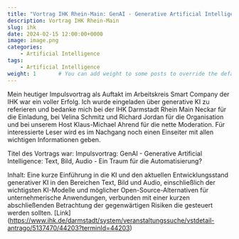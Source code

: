 ```yaml
---
title: "Vortrag IHK Rhein-Main: GenAI - Generative Artificial Intelligence: Text, Bild, Audio - Ein Traum für die Automatisierung?"
description: Vortrag IHK Rhein-Main
slug: ihk
date: 2024-02-15 12:00:00+0000
image: image.png
categories:
    - Artificial Intelligence
tags:
    - Artificial Intelligence
weight: 1       # You can add weight to some posts to override the default sorting (date descending)
---
```

Mein heutiger Impulsvortrag als Auftakt im Arbeitskreis Smart Company der IHK war ein voller Erfolg. Ich wurde eingeladen über generative KI zu referieren und bedanke mich bei der IHK Darmstadt Rhein Main Neckar für die Einladung, bei Velina Schmitz und Richard Jordan für die Organisation und bei unserem Host Klaus-Michael Ahrend für die nette Moderation. Für interessierte Leser wird es im Nachgang noch einen Einseiter mit allen wichtigen Informationen geben.

Titel des Vortrags war:
Impulsvortrag: GenAI - Generative Artificial Intelligence: Text, Bild, Audio - Ein Traum für die Automatisierung?

Inhalt:
Eine kurze Einführung in die KI und den aktuellen Entwicklungsstand generativer KI in den Bereichen Text, Bild und Audio, einschließlich der wichtigsten KI-Modelle und möglicher Open-Source-Alternativen für unternehmerische Anwendungen, verbunden mit einer kurzen abschließenden Betrachtung der gegenwärtigen Risiken die gesteuert werden sollten. [Link] (https://www.ihk.de/darmstadt/system/veranstaltungssuche/vstdetail-antrago/5137470/44203?terminId=44203)
